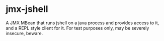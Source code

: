 # jmx-jshell
A JMX MBean that runs jshell on a java process and provides access to it, and a REPL style client for it. For test purposes only, may be severely insecure, beware.
